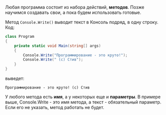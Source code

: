 Любая программа состоит из набора действий, **методов**. Позже научимся создавать свои, а пока будем использовать готовые.

Метод `Console.Write()` выводит текст в Консоль подряд, в одну строку. Код:

```csharp 
class Program
{
    private static void Main(string[] args)
    {
        Console.Write("Программирование - это круто!");
        Console.Write(" (с) Стив");
    }
}
```
выведет:
```
Программирование - это круто! (c) Стив
```
У любого метода есть **имя**, а у некоторых еще и **параметры**. В примере выше, Console.Write - это имя метода, а текст - обязательный параметр. Если его не указать, метод работать не будет.
